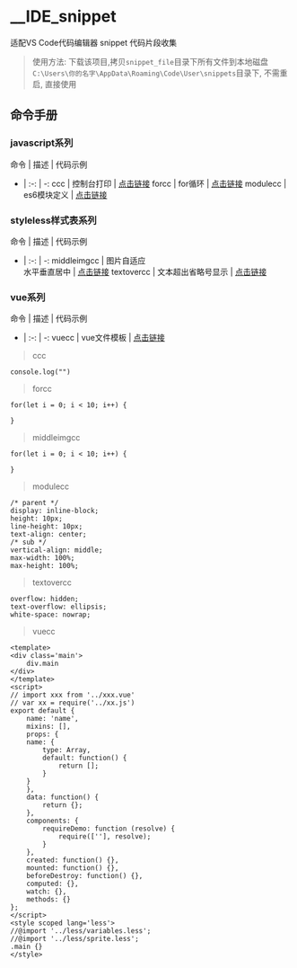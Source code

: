 # __IDE_snippet
适配VS Code代码编辑器 snippet 代码片段收集

> 使用方法: 下载该项目,拷贝`snippet_file`目录下所有文件到本地磁盘`C:\Users\你的名字\AppData\Roaming\Code\User\snippets`目录下, 不需重启, 直接使用

## 命令手册

### javascript系列

命令 | 描述 | 代码示例 
- | :-: | -: 
ccc | 控制台打印 | [点击链接](#ccc)
forcc | for循环 | [点击链接](#forcc)
modulecc | es6模块定义 | [点击链接](#modulecc)

### styleless样式表系列

命令 | 描述 | 代码示例 
- | :-: | -: 
middleimgcc | 图片自适应<br>水平垂直居中 | [点击链接](#middleimgcc)
textovercc | 文本超出省略号显示 | [点击链接](#textovercc)

### vue系列

命令 | 描述 | 代码示例 
- | :-: | -: 
vuecc | vue文件模板 | [点击链接](#vuecc)
 

> <span id="ccc">ccc</span>

```
console.log("")

```

> <span id="forcc">forcc</span>

```
for(let i = 0; i < 10; i++) {
    
}
```

> <span id="middleimgcc">middleimgcc</span>

```
for(let i = 0; i < 10; i++) {
    
}
```

> <span id="modulecc">modulecc</span>

```
/* parent */
display: inline-block; 
height: 10px;
line-height: 10px;
text-align: center;
/* sub */
vertical-align: middle;
max-width: 100%;
max-height: 100%;
```

> <span id="textovercc">textovercc</span>

```
overflow: hidden;
text-overflow: ellipsis;
white-space: nowrap;
```

> <span id="vuecc">vuecc</span>

```
<template>
<div class='main'>
    div.main
</div>
</template>
<script>
// import xxx from '../xxx.vue'
// var xx = require('../xx.js')
export default {
    name: 'name',
    mixins: [],
    props: {
    name: {
        type: Array,
        default: function() {
            return [];
        }
    }
    },
    data: function() {
        return {};
    },
    components: {
        requireDemo: function (resolve) {
            require([''], resolve);
        }
    },
    created: function() {},
    mounted: function() {},
    beforeDestroy: function() {},
    computed: {},
    watch: {},
    methods: {}
};
</script>
<style scoped lang='less'>
//@import '../less/variables.less';
//@import '../less/sprite.less';
.main {}
</style>
```


